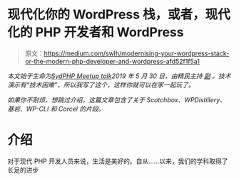 # 现代化你的 WordPress 栈，或者，现代化的 PHP 开发者和 WordPress

> 原文：<https://medium.com/swlh/modernising-your-wordpress-stack-or-the-modern-php-developer-and-wordpress-afd52f1f5a1>

*本文始于生命为*[*SydPHP Meetup talk*](https://www.meetup.com/SydPHP/events/261247582/)*2019 年 5 月 30 日，由精民主持* [*副*](http://www.deputy.com) *。技术演示有“技术困难”，所以我写了这个，这样你就可以在家一起玩了。*

*如果你不耐烦，想跳过介绍，这篇文章包含了关于 Scotchbox、WPDistillery、基岩、WP-CLI 和 Corcel 的片段。*

# 介绍

对于现代 PHP 开发人员来说，生活是美好的。自从……以来，我们的学科取得了长足的进步